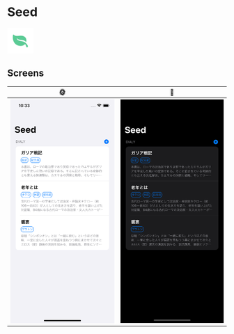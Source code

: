 # Seed

<img src='./images/icon.png' width=60>

## Screens

| 🌞 | 🌙 |
|:--:|:--:|
|<img src='./images/light.png' width=300>|<img src='./images/dark.png' width=300>|